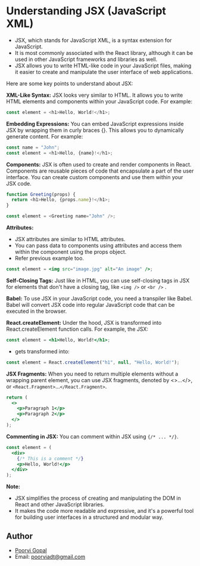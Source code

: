 # Understanding JSX (JavaScript XML)


- JSX, which stands for JavaScript XML, is a syntax extension for JavaScript. 
- It is most commonly associated with the React library, although it can be used in other JavaScript frameworks and libraries as well. 
- JSX allows you to write HTML-like code in your JavaScript files, making it easier to create and manipulate the user interface of web applications.

Here are some key points to understand about JSX:

**XML-Like Syntax:** JSX looks very similar to HTML. It allows you to write HTML elements and components within your JavaScript code. For example:
```js
const element = <h1>Hello, World!</h1>;
```

**Embedding Expressions:** You can embed JavaScript expressions inside JSX by wrapping them in curly braces {}. This allows you to dynamically generate content. For example:

```js
const name = "John";
const element = <h1>Hello, {name}!</h1>;
```

**Components:** JSX is often used to create and render components in React. Components are reusable pieces of code that encapsulate a part of the user interface. You can create custom components and use them within your JSX code.

```js 
function Greeting(props) {
  return <h1>Hello, {props.name}!</h1>;
}

const element = <Greeting name="John" />;
```

**Attributes:** 
- JSX attributes are similar to HTML attributes.
- You can pass data to components using attributes and access them within the component using the props object.
- Refer previous example too.

```jsx
const element = <img src="image.jpg" alt="An image" />;
```
**Self-Closing Tags:** Just like in HTML, you can use self-closing tags in JSX for elements that don't have a closing tag, like `<img />` or `<br />` .

**Babel:** To use JSX in your JavaScript code, you need a transpiler like Babel. Babel will convert JSX code into regular JavaScript code that can be executed in the browser.

**React.createElement:** Under the hood, JSX is transformed into React.createElement function calls. For example, the JSX:

```jsx
const element = <h1>Hello, World!</h1>;
```

- gets transformed into:

```jsx
const element = React.createElement("h1", null, "Hello, World!");
```

**JSX Fragments:** When you need to return multiple elements without a wrapping parent element, you can use JSX fragments, denoted by <>...</>, or `<React.Fragment>`...`</React.Fragment>`.

```jsx
return (
  <>
    <p>Paragraph 1</p>
    <p>Paragraph 2</p>
  </>
);
```

**Commenting in JSX:** You can comment within JSX using `{/* ... */}`.

```jsx
const element = (
  <div>
    {/* This is a comment */}
    <p>Hello, World!</p>
  </div>
);
```

**Note:**
* JSX simplifies the process of creating and manipulating the DOM in React and other JavaScript libraries. 
* It makes the code more readable and expressive, and it's a powerful tool for building user interfaces in a structured and modular way.

## Author

- [Poorvi Gopal](https://github.com/PoorviGopal)
- Email: poorviadt@gmail.com
